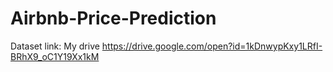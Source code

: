 # Airbnb-Price-Prediction

Dataset link: My drive
https://drive.google.com/open?id=1kDnwypKxy1LRfI-BRhX9_oC1Y19Xx1kM
